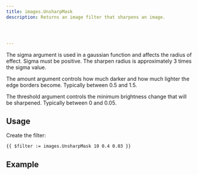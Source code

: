 ```yaml
---
title: images.UnsharpMask
description: Returns an image filter that sharpens an image.




---
```


The sigma argument is used in a gaussian function and affects the radius of effect. Sigma must be positive. The sharpen radius is approximately 3 times the sigma value.

The amount argument controls how much darker and how much lighter the edge borders become. Typically between 0.5 and 1.5.

The threshold argument controls the minimum brightness change that will be sharpened. Typically between 0 and 0.05.

## Usage

Create the filter:

```go-html-template
{{ $filter := images.UnsharpMask 10 0.4 0.03 }}
```



## Example


